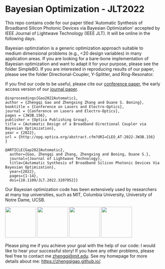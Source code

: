 # Bayesian Optimization - JLT2022

This repo contains code for our paper titled 'Automatic Synthesis of Broadband Silicon Photonic Devices via Bayesian Optimization' accepted by IEEE Journal of Lightwave Technology (IEEE JLT). It will be online in the following days.

Bayesian optimziation is a generic optimization approach suitable to medium dimensional problems (e.g., <20 design variables) in many application areas. If you are looking for a bare-bone implementation of Bayesian optimization and want to adapt it for your purpose, please see the folder SimpleBO. If you are interested in reproducing results of our paper, please see the folder Directional-Coupler, Y-Splitter, and Ring-Resonator.

If you find our code to be useful, please cite our [conference paper](https://opg.optica.org/viewmedia.cfm?r=1&uri=CLEO_AT-2022-JW3B.156&seq=0), the early access version of our [journal paper](https://ieeexplore.ieee.org/abstract/document/9893366).


```
@inproceedings{Gao2022Automatic1,
author = {Zhengqi Gao and Zhengxing Zhang and Duane S. Boning},
booktitle = {Conference on Lasers and Electro-Optics},
journal = {Conference on Lasers and Electro-Optics},
pages = {JW3B.156},
publisher = {Optica Publishing Group},
title = {Automatic Design of a Broadband Directional Coupler via Bayesian Optimization},
year = {2022},
url = {http://opg.optica.org/abstract.cfm?URI=CLEO_AT-2022-JW3B.156}
}
```

```
@ARTICLE{Gap2022Automatic2,
  author={Gao, Zhengqi and Zhang, Zhengxing and Boning, Duane S.},
  journal={Journal of Lightwave Technology}, 
  title={Automatic Synthesis of Broadband Silicon Photonic Devices Via Bayesian Optimization}, 
  year={2022},
  pages={1-14},
  doi={10.1109/JLT.2022.3207052}}
```

Our Bayesian optimization code has been extensively used by researchers at many top universities, such as MIT, Columbia University, University of Notre Dame, UCSB. 

<img src="https://libraries.mit.edu/mithistory/wp-content/files/mit-seal_400x400-300x300.gif" width = "100" height = "100"/> <img src="http://www.columbiamedicinemagazine.org/sites/default/files/images/fall2017-psNews-columbiaSeal568.jpg" width = "100" height = "100"/> <img src="https://upload.wikimedia.org/wikipedia/commons/e/e2/University_of_Notre_Dame_seal_%282%29.svg" width = "100" height = "100"/> <img src="http://web.physics.ucsb.edu/~hepjc/ucsbseal.png" width = "100" height = "100"/>


Please ping me if you achieve your goal with the help of our code: I would like to hear your successful story! If you have any other problems, please feel free to contact me zhengqi@mit.edu. See my homepage for more details about me: https://zhengqigao.github.io/.
